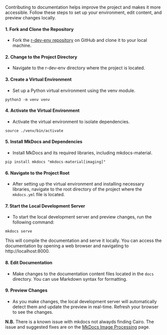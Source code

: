

Contributing to documentation helps improve the project and makes it more accessible. Follow these steps to set up your environment, edit content, and preview changes locally.

#### 1. Fork and Clone the Repository
-   Fork the [r-dev-env repository](https://github.com/r-devel/r-dev-env) on GitHub and clone it to your local machine.
 

#### 2. Change to the Project Directory
-   Navigate to the r-dev-env directory where the project is located.

#### 3. Create a Virtual Environment
-   Set up a Python virtual environment using the venv module.
```
python3 -m venv venv
```

#### 4. Activate the Virtual Environment
-   Activate the virtual environment to isolate dependencies.
```
source ./venv/bin/activate
```

#### 5. Install MkDocs and Dependencies
-   Install MkDocs and its required libraries, including mkdocs-material.
```
pip install mkdocs "mkdocs-material[imaging]"
```

#### 6. Navigate to the Project Root
-   After setting up the virtual environment and installing necessary libraries, navigate to the root directory of the project where the `mkdocs.yml` file is located.

#### 7. Start the Local Development Server
-   To start the local development server and preview changes, run the following command:
```
mkdocs serve
```
This will compile the documentation and serve it locally. You can access the documentation by opening a web browser and navigating to http://localhost:8000.

#### 8. Edit Documentation
-    Make changes to the documentation content files located in the `docs` directory. You can use Markdown syntax for formatting.

#### 9. Preview Changes
-    As you make changes, the local development server will automatically detect them and update the preview in real-time. Refresh your browser to see the changes.

**N.B.** There is a known issue with mkdocs not alwayds finding Cairo. The issue and suggested fixes are on the [MkDocs Image Processing](https://squidfunk.github.io/mkdocs-material/plugins/requirements/image-processing/) page.

